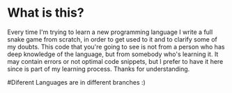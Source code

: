 # What is this? 
Every time I'm trying to learn a new programming language I write a full snake game from scratch, in order to get used to it and to clarify some of my doubts. This code that you're going to see is not from a person who has deep knowledge of the language, but from somebody who's learning it. It may contain errors or not optimal code snippets, but I prefer to have it here since is part of my learning process. 
Thanks for understanding.

#Diferent Languages are in different branches :)
